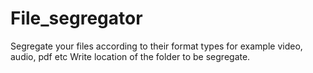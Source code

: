 # File_segregator
Segregate your files according to their format types for example video, audio, pdf etc
Write location of the folder to be segregate.
